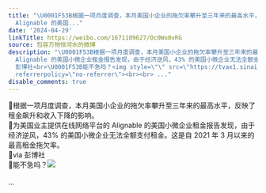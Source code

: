 ```yaml
---
title: "\U0001F53B根据一项月度调查，本月美国小企业的拖欠率攀升至三年来的最高水平，反映了租金飙升和收入下降的影响。\U0001F53B为美国业主提供在线网络平台的
  Alignable 的美国..."
date: '2024-04-29'
linkTitle: https://weibo.com/1671109627/Oc0Wo0vRG
source: 包容万物恒河水的微博
description: "\U0001F53B根据一项月度调查，本月美国小企业的拖欠率攀升至三年来的最高水平，反映了租金飙升和收入下降的影响。<br>\U0001F53B为美国业主提供在线网络平台的
  Alignable 的美国小微企业租金报告发现，由于经济逆风，43% 的美国小微企业无法全额支付租金。这是自 2021 年 3 月以来的最高租金拖欠率。<br>\U0001F53Bvia
  彭博社<br>\U0001F53B能不急吗？<img style=\"\" src=\"https://tvax1.sinaimg.cn/large/639b1bfbly1hp83wihz2aj20q00h9qbb.jpg\"
  referrerpolicy=\"no-referrer\"><br><br> ..."
disable_comments: true
---
```

🔻根据一项月度调查，本月美国小企业的拖欠率攀升至三年来的最高水平，反映了租金飙升和收入下降的影响。<br>🔻为美国业主提供在线网络平台的 Alignable 的美国小微企业租金报告发现，由于经济逆风，43% 的美国小微企业无法全额支付租金。这是自 2021 年 3 月以来的最高租金拖欠率。<br>🔻via 彭博社<br>🔻能不急吗？<img style="" src="https://tvax1.sinaimg.cn/large/639b1bfbly1hp83wihz2aj20q00h9qbb.jpg" referrerpolicy="no-referrer"><br><br> ...
